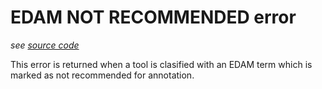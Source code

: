 # EDAM NOT RECOMMENDED error

*see [source code](https://github.com/3top1a/biotools-linter/blob/main/linter/rules/edam.py#L73)*

This error is returned when a tool is clasified with an EDAM term which is marked as not recommended for annotation.
